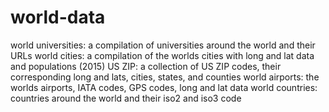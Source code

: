 # world-data
world universities: a compilation of universities around the world and their URLs
world cities: a compilation of the worlds cities with long and lat data and populations (2015)
US ZIP: a collection of US ZIP codes, their corresponding long and lats, cities, states, and counties
world airports: the worlds airports, IATA codes, GPS codes, long and lat data
world countries: countries around the world and their iso2 and iso3 code
